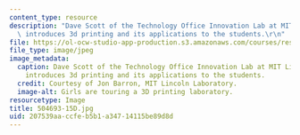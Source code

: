 ```yaml
---
content_type: resource
description: "Dave Scott of the Technology Office Innovation Lab at MIT Lincoln Laboratory\
  \ introduces 3d printing and its applications to the students.\r\n"
file: https://ol-ocw-studio-app-production.s3.amazonaws.com/courses/res-2-005-girls-who-build-make-your-own-wearables-workshop-spring-2015/207539aaccfeb5b1a34714115be89d8d_504693-15D.jpg
file_type: image/jpeg
image_metadata:
  caption: Dave Scott of the Technology Office Innovation Lab at MIT Lincoln Laboratory
    introduces 3d printing and its applications to the students.
  credit: Courtesy of Jon Barron, MIT Lincoln Laboratory.
  image-alt: Girls are touring a 3D printing laboratory.
resourcetype: Image
title: 504693-15D.jpg
uid: 207539aa-ccfe-b5b1-a347-14115be89d8d
---
```

